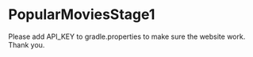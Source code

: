 # PopularMoviesStage1

Please add API_KEY to gradle.properties to make sure the website work. Thank you. 
